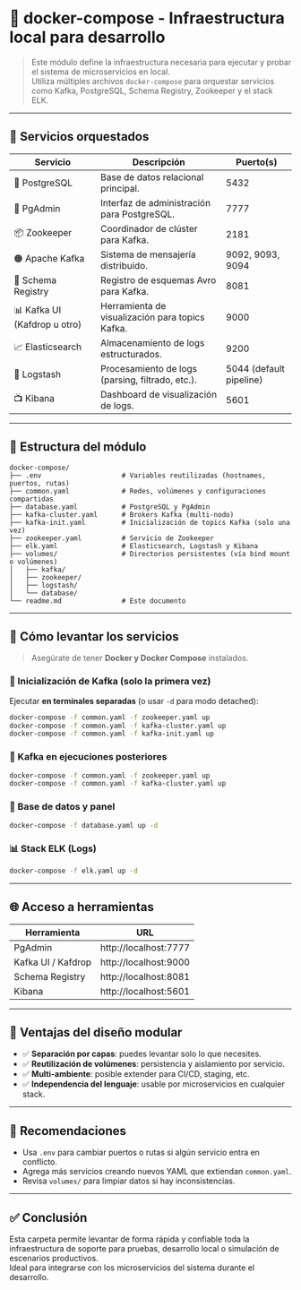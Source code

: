 # 🐳 docker-compose - Infraestructura local para desarrollo

> Este módulo define la infraestructura necesaria para ejecutar y probar el sistema de microservicios en local.  
Utiliza múltiples archivos `docker-compose` para orquestar servicios como Kafka, PostgreSQL, Schema Registry, Zookeeper y el stack ELK.

---

## 🧱 Servicios orquestados

| Servicio                     | Descripción                                                  | Puerto(s)                  |
|------------------------------|--------------------------------------------------------------|----------------------------|
| 🐘 PostgreSQL                | Base de datos relacional principal.                          | 5432                       |
| 🔑 PgAdmin                   | Interfaz de administración para PostgreSQL.                  | 7777                       |
| 📦 Zookeeper                 | Coordinador de clúster para Kafka.                           | 2181                       |
| 🟠 Apache Kafka              | Sistema de mensajería distribuido.                           | 9092, 9093, 9094           |
| 📑 Schema Registry           | Registro de esquemas Avro para Kafka.                        | 8081                       |
| 📊 Kafka UI (Kafdrop u otro) | Herramienta de visualización para topics Kafka.             | 9000                       |
| 📈 Elasticsearch             | Almacenamiento de logs estructurados.                        | 9200                       |
| 🧪 Logstash                  | Procesamiento de logs (parsing, filtrado, etc.).             | 5044 (default pipeline)    |
| 📺 Kibana                    | Dashboard de visualización de logs.                          | 5601                       |

---

## 📂 Estructura del módulo

```text
docker-compose/
├── .env                    # Variables reutilizadas (hostnames, puertos, rutas)
├── common.yaml             # Redes, volúmenes y configuraciones compartidas
├── database.yaml           # PostgreSQL y PgAdmin
├── kafka-cluster.yaml      # Brokers Kafka (multi-nodo)
├── kafka-init.yaml         # Inicialización de topics Kafka (solo una vez)
├── zookeeper.yaml          # Servicio de Zookeeper
├── elk.yaml                # Elasticsearch, Logstash y Kibana
├── volumes/                # Directorios persistentes (vía bind mount o volúmenes)
│   ├── kafka/
│   ├── zookeeper/
│   ├── logstash/
│   └── database/
└── readme.md               # Este documento
```

---

## 🚀 Cómo levantar los servicios

> Asegúrate de tener **Docker y Docker Compose** instalados.

### 🔄 Inicialización de Kafka (solo la primera vez)

Ejecutar **en terminales separadas** (o usar `-d` para modo detached):

```bash
docker-compose -f common.yaml -f zookeeper.yaml up
docker-compose -f common.yaml -f kafka-cluster.yaml up
docker-compose -f common.yaml -f kafka-init.yaml up
```

### 🔁 Kafka en ejecuciones posteriores

```bash
docker-compose -f common.yaml -f zookeeper.yaml up
docker-compose -f common.yaml -f kafka-cluster.yaml up
```

### 🐘 Base de datos y panel

```bash
docker-compose -f database.yaml up -d
```

### 📊 Stack ELK (Logs)

```bash
docker-compose -f elk.yaml up -d
```

---

## 🌐 Acceso a herramientas

| Herramienta         | URL                                 |
|---------------------|--------------------------------------|
| PgAdmin             | http://localhost:7777                |
| Kafka UI / Kafdrop  | http://localhost:9000                |
| Schema Registry     | http://localhost:8081                |
| Kibana              | http://localhost:5601                |

---

## 🧠 Ventajas del diseño modular

- ✅ **Separación por capas**: puedes levantar solo lo que necesites.
- ✅ **Reutilización de volúmenes**: persistencia y aislamiento por servicio.
- ✅ **Multi-ambiente**: posible extender para CI/CD, staging, etc.
- ✅ **Independencia del lenguaje**: usable por microservicios en cualquier stack.

---

## 📌 Recomendaciones

- Usa `.env` para cambiar puertos o rutas si algún servicio entra en conflicto.
- Agrega más servicios creando nuevos YAML que extiendan `common.yaml`.
- Revisa `volumes/` para limpiar datos si hay inconsistencias.

---

## ✅ Conclusión

Esta carpeta permite levantar de forma rápida y confiable toda la infraestructura de soporte para pruebas, desarrollo local o simulación de escenarios productivos.  
Ideal para integrarse con los microservicios del sistema durante el desarrollo.
